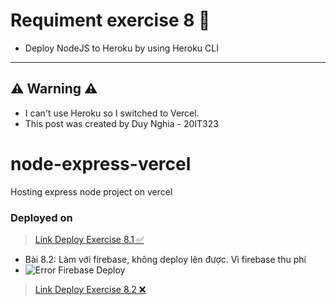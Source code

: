 # Requiment exercise 8 🧾

- Deploy NodeJS to Heroku by using Heroku CLI

---

## ⚠ Warning ⚠

- I can't use Heroku so I switched to Vercel.
- This post was created by Duy Nghia - 20IT323

# node-express-vercel

Hosting express node project on vercel

### Deployed on

> [Link Deploy Exercise 8.1 ✅](https://cloud-computing-vku.vercel.app/home)

- Bài 8.2: Làm với firebase, không deploy lên được. Vì firebase thu phí
- ![Error Firebase Deploy](https://github.com/MinhTuanFinn/DTDM2/assets/72549676/dccc92e7-ea67-41f3-9121-9eae8533042d)


> [Link Deploy Exercise 8.2 ❌]()
